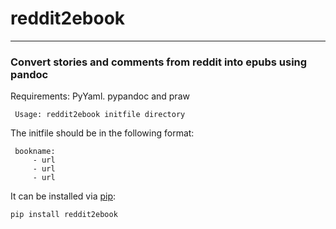 # reddit2ebook
--------
### Convert stories and comments from reddit into epubs using pandoc

Requirements: PyYaml. pypandoc and praw


```
 Usage: reddit2ebook initfile directory
```

 The initfile should be in the following format:

```
 bookname:
     - url
     - url
     - url
```

It can be installed via [pip](https://pypi.python.org/pypi?name=reddit2ebook&:action=display):

```
pip install reddit2ebook
```

